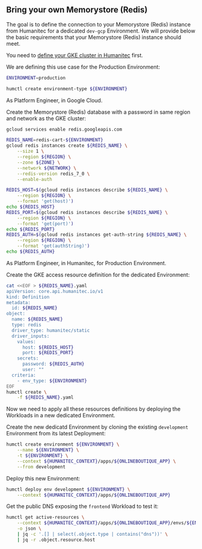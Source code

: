 ## Bring your own Memorystore (Redis)

The goal is to define the connection to your Memorystore (Redis) instance from Humanitec for a dedicated `dev-gcp` Environment. We will provide below the basic requirements that your Memorystore (Redis) instance should meet.

You need to [define your GKE cluster in Humanitec](byo-gke.md) first.

We are defining this use case for the Production Environment:
```bash
ENVIRONMENT=production

humctl create environment-type ${ENVIRONMENT}
```

As Platform Engineer, in Google Cloud.

Create the Memorystore (Redis) database with a password in same region and network as the GKE cluster:
```bash
gcloud services enable redis.googleapis.com

REDIS_NAME=redis-cart-${ENVIRONMENT}
gcloud redis instances create ${REDIS_NAME} \
    --size 1 \
    --region ${REGION} \
    --zone ${ZONE} \
    --network ${NETWORK} \
    --redis-version redis_7_0 \
    --enable-auth
```

```bash
REDIS_HOST=$(gcloud redis instances describe ${REDIS_NAME} \
    --region ${REGION} \
    --format 'get(host)')
echo ${REDIS_HOST}
REDIS_PORT=$(gcloud redis instances describe ${REDIS_NAME} \
    --region ${REGION} \
    --format 'get(port)')
echo ${REDIS_PORT}
REDIS_AUTH=$(gcloud redis instances get-auth-string ${REDIS_NAME} \
    --region ${REGION} \
    --format 'get(authString)')
echo ${REDIS_AUTH}
```

As Platform Engineer, in Humanitec, for Production Environment.

Create the GKE access resource definition for the dedicated Environment:
```bash
cat <<EOF > ${REDIS_NAME}.yaml
apiVersion: core.api.humanitec.io/v1
kind: Definition
metadata:
  id: ${REDIS_NAME}
object:
  name: ${REDIS_NAME}
  type: redis
  driver_type: humanitec/static
  driver_inputs:
    values:
      host: ${REDIS_HOST}
      port: ${REDIS_PORT}
    secrets:
      password: ${REDIS_AUTH}
      user: ""
  criteria:
    - env_type: ${ENVIRONMENT}
EOF
humctl create \
    -f ${REDIS_NAME}.yaml
```

Now we need to apply all these resources definitions by deploying the Workloads in a new dedicated Environment.

Create the new dedicatd Environment by cloning the existing `development` Environment from its latest Deployment:
```bash
humctl create environment ${ENVIRONMENT} \
    --name ${ENVIRONMENT} \
    -t ${ENVIRONMENT} \
    --context ${HUMANITEC_CONTEXT}/apps/${ONLINEBOUTIQUE_APP} \
    --from development
```

Deploy this new Environment:
```bash
humctl deploy env development ${ENVIRONMENT} \
    --context ${HUMANITEC_CONTEXT}/apps/${ONLINEBOUTIQUE_APP}
```

Get the public DNS exposing the `frontend` Workload to test it:
```bash
humctl get active-resources \
	--context ${HUMANITEC_CONTEXT}/apps/${ONLINEBOUTIQUE_APP}/envs/${ENVIRONMENT} \
	-o json \
	| jq -c '.[] | select(.object.type | contains("dns"))' \
	| jq -r .object.resource.host
```
